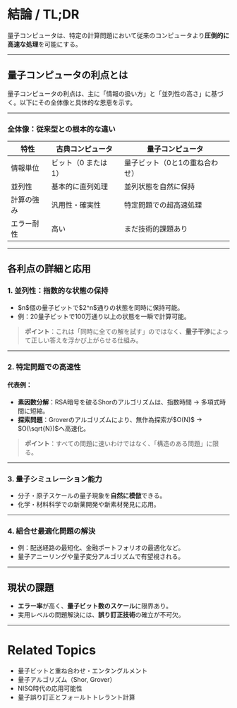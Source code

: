 # 結論 / TL;DR

量子コンピュータは、特定の計算問題において従来のコンピュータより**圧倒的に高速な処理**を可能にする。

---

## 量子コンピュータの利点とは

量子コンピュータの利点は、主に「情報の扱い方」と「並列性の高さ」に基づく。以下にその全体像と具体的な恩恵を示す。

---

### 全体像：従来型との根本的な違い

| 特性    | 古典コンピュータ     | 量子コンピュータ         |
| ----- | ------------ | ---------------- |
| 情報単位  | ビット（0 または 1） | 量子ビット（0と1の重ね合わせ） |
| 並列性   | 基本的に直列処理     | 並列状態を自然に保持       |
| 計算の強み | 汎用性・確実性      | 特定問題での超高速処理      |
| エラー耐性 | 高い           | まだ技術的課題あり        |

---

## 各利点の詳細と応用

### 1. 並列性：**指数的な状態の保持**

* \$n\$個の量子ビットで\$2^n\$通りの状態を同時に保持可能。
* 例：20量子ビットで100万通り以上の状態を一瞬で計算可能。

> **ポイント**：これは「同時に全ての解を試す」のではなく、**量子干渉**によって正しい答えを浮かび上がらせる仕組み。

---

### 2. 特定問題での高速性

#### 代表例：

* **素因数分解**：RSA暗号を破るShorのアルゴリズムは、指数時間 → 多項式時間に短縮。
* **探索問題**：Groverのアルゴリズムにより、無作為探索が\$O(N)\$ → \$O(\sqrt{N})\$へ高速化。

> **ポイント**：すべての問題に速いわけではなく、「構造のある問題」に限る。

---

### 3. 量子シミュレーション能力

* 分子・原子スケールの量子現象を**自然に模倣**できる。
* 化学・材料科学での新薬開発や新素材発見に応用。

---

### 4. 組合せ最適化問題の解決

* 例：配送経路の最短化、金融ポートフォリオの最適化など。
* 量子アニーリングや量子変分アルゴリズムで有望視される。

---

## 現状の課題

* **エラー率**が高く、**量子ビット数のスケール**に限界あり。
* 実用レベルの問題解決には、**誤り訂正技術**の確立が不可欠。

---

# Related Topics

* 量子ビットと重ね合わせ・エンタングルメント
* 量子アルゴリズム（Shor, Grover）
* NISQ時代の応用可能性
* 量子誤り訂正とフォールトトレラント計算
